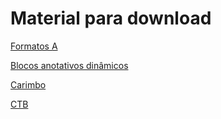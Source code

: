 # Material para download


[Formatos A](./FORMATOS_A_DINAMICOS_mm.dwg)

[Blocos anotativos dinâmicos](./Blocos_annot_d_2023.dwg)

[Carimbo](./carimbo.dwg)

[CTB](./intro_cad.ctb)
